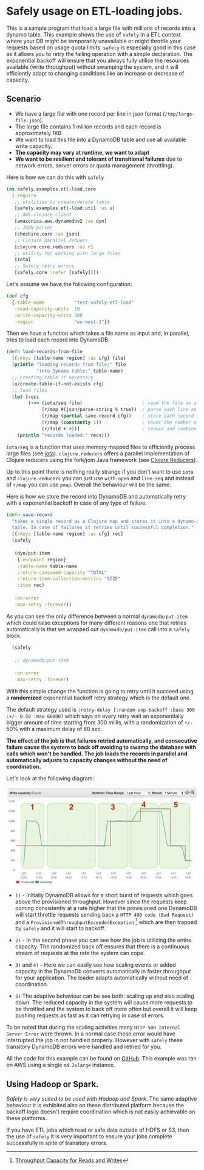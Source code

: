 # Safely usage on ETL-loading jobs.

This is a sample program that load a large file with millions of
records into a dynamo table. This example shows the use of `safely` in
a ETL context where your DB might be temporarily unavailable or might
throttle your requests based on usage quota limits. `safely` is
especially good in this case as it allows you to retry the failing
operation with a simple declaration.  The exponential backoff will
ensure that you always fully utilise the resources available (write
throughput) without swamping the system, and it will efficiently adapt
to changing conditions like an increase or decrease of capacity.


## Scenario

  - We have a large file with one record per line in json format
    (`/tmp/large-file.json`).
  - The large file contains 1 million records and each record is
    approximately 1KB
  - We want to load this file into a DynamoDB table and use all
    available write capacity.
  - **The capacity may vary at runtime, we want to adapt**
  - **We want to be resilient and tolerant of transitional failures**
    due to network errors, server errors or quota management
    (throttling).

Here is how we can do this with `safely`

``` Clojure
(ns safely.examples.etl-load.core
  (:require
   ;; utilities to create/delete table
   [safely.examples.etl-load.util :as u]
   ;; AWS clojure client
   [amazonica.aws.dynamodbv2 :as dyn]
   ;; JSON parser
   [cheshire.core :as json]
   ;; Clojure parallel reduers
   [clojure.core.reducers :as r]
   ;; utility for working with large files
   [iota]
   ;; Safely retry errors.
   [safely.core :refer [safely]]))
```

Let's assume we have the following configuration:

``` Clojure
(def cfg
  {:table-name           "test-safely-etl-load"
   :read-capacity-units  10
   :write-capacity-units 500
   :region               "eu-west-1"})

```

Then we have a function which takes a file name as input and, in
parallel, tries to load each record into DynamoDB.

``` Clojure
(defn load-records-from-file
  [{:keys [table-name region] :as cfg} file]
  (println "loading records from file:" file
           "into Dynamo table:" table-name)
  ;; creating table if necessary
  (u/create-table-if-not-exists cfg)
  ;; load files
  (let [recs
        (->> (iota/seq file)                      ; read the file as a seq of lines
             (r/map #(json/parse-string % true))  ; parse each line as JSON
             (r/map (partial save-record cfg))    ; store each record into DynamoDB
             (r/map (constantly 1))               ; count the number of records added
             (r/fold + +))]                       ; reduce and combine counts
    (println "records loaded:" recs)))
```

`iota/seq` is a function that uses memory mapped files to efficiently
process large files (see [iota](https://github.com/thebusby/iota)).
`clojure.reducers` offers a parallel implementation of Clojure
reducers using the fork/join Java framework (see [Clojure
Reducers](https://clojure.org/reference/reducers)).

Up to this point there is nothing really strange if you don't want to
use `iota` and `clojure.reducers` you can just use `with-open` and
`line-seq` and instead of `r/map` you can use `pmap`.  Overall the
behaviour will be the same.

Here is how we store the record into DynamoDB and automatically retry
with a exponential backoff in case of any type of failure.

``` Clojure
(defn save-record
  "takes a single record as a Clojure map and stores it into a dynamo-db
  table. In case of failures it retries until successful completion."
  [{:keys [table-name region] :as cfg} rec]
  (safely

   (dyn/put-item
    {:endpoint region}
    :table-name table-name
    :return-consumed-capacity "TOTAL"
    :return-item-collection-metrics "SIZE"
    :item rec)

   :on-error
   :max-retry :forever))
```

As you can see the only difference between a normal
`dynamodb/put-item` which could raise exceptions for many different
reasons one that retries automatically is that we wrapped our
`dynamodb/put-item` call into a `safely` block.

``` Clojure
  (safely

   ;; dynamodb/put-item

   :on-error
   :max-retry :forever)
```

With this simple change the function is going to retry until it
succeed using a **randomized** exponential backoff retry strategy
which is the default one.

The default strategy used is `:retry-delay [:random-exp-backoff :base
300 :+/- 0.50 :max 60000]` which says on every retry wait an
exponentially bigger amount of time starting from 300 millis, with a
randomization of `+/-` 50% with a maximum delay of 60 sec.

**The effect of the job is that failures retried automatically,
and consecutive failure cause the system to back off avoiding to
swamp the database with calls which won't be handled.
The job loads the records in parallel and automatically adjusts
to capacity changes without the need of coordination.**

Let's look at the following diagram:

![write capacity](./load-write-capacity2.png)


  * `1)` - Initially DynamoDB allows for a short burst of requests
     which goes above the provisioned throughput. However since the
     requests keep coming consistently at a rate higher that the
     provisioned one DynamoDB will start throttle requests sending
     back a `HTTP 400 code (Bad Request)` and a
     `ProvisionedThroughputExceededException` [^1] which are then
     trapped by `safely` and it will start to backoff.

  * `2)` - In the second phase you can see how the job is utilizing
     the entire capacity. The randomized back off ensures that there
     is a continuous stream of requests at the rate the system can
     cope.

  * `3)` and `4)` - Here we can easily see how scaling events
     or added capacity in the DynamoDb converts automatically in
     faster throughput for your application. The loader adapts
     automatically without need of coordination.

  * `5)` The adaptive behaviour can be see both: scaling up and also
     scaling down. The reduced capacity in the system will cause more
     requests to be throttled and the system to back off more often
     but overall it will keep pushing requests as fast as it can
     retrying in case of errors.


To be noted that during the scaling activities many `HTTP 500 Internal
Server Error` were thrown.  In a normal case these error would have
interrupted the job in not handled properly.  However with `safely`
these transitory DynamoDB errors were handled and retried for you.

All the code for this example can be found on
[GitHub](https://github.com/BrunoBonacci/safely/tree/master/examples/etl-load).
This example was ran on AWS using a single `m4.2xlarge` instance.

## Using Hadoop or Spark.

*Safely is very suited to be used with Hadoop and Spark*. The same
adaptive behaviour it is exhibited also on these distributed platform
because the backoff logic doesn't require coordination which is not
easily achievable on these platforms.

If you have ETL jobs which read or safe data outside of HDFS or S3,
then the use of `safely` it is very important to ensure your jobs
complete successfully in spite of transitory errors.


[^1]: [Throughput Capacity for Reads and Writes](https://docs.aws.amazon.com/amazondynamodb/latest/developerguide/HowItWorks.ProvisionedThroughput.html)
